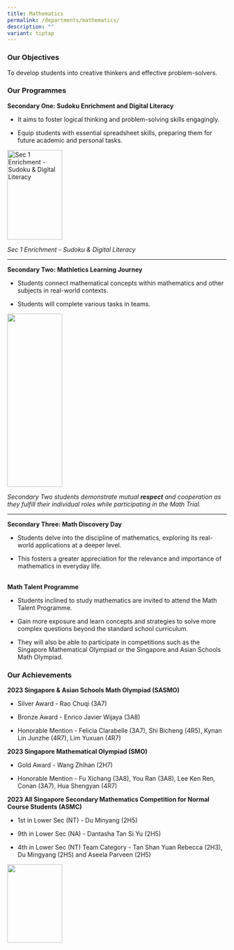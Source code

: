 ```yaml
---
title: Mathematics
permalink: /departments/mathematics/
description: ""
variant: tiptap
---
```

<h3><strong>Our Objectives</strong></h3>
<p>To develop students into creative thinkers and effective problem-solvers.</p>
<h3><strong>Our Programmes</strong></h3>
<p><strong>Secondary One: Sudoku Enrichment and Digital Literacy</strong>
</p>
<ul>
<li>
<p>It aims to foster logical thinking and problem-solving skills engagingly.&nbsp;</p>
</li>
<li>
<p>Equip students with essential spreadsheet skills, preparing them for future
academic and personal tasks.</p>
</li>
</ul>
<div class="isomer-image-wrapper">
<img style="width: 50%;" height="206px;" width="281px;" alt="Sec 1 Enrichment - Sudoku &amp; Digital Literacy" src="https://lh7-us.googleusercontent.com/slidesz/AGV_vUemHtGvhtM1xBFQCKTsvvLPZK0GVopc7LoMmtAWFxzbTIT6vOZzjz1siVG6uXuC0I_LkgJWSiv0sxoE1MY2l4vIeL3NwO0eCzuRvz7tTUQQEWq-oDQUx8l6T0ZotDLuomzK7N_zeMOxsw9gZcFlNR3WI2X_mtc_=s2048?key=zsTXGgVDWAc4aZ25hKfEgg">
</div>
<p><em>Sec 1 Enrichment - Sudoku &amp; Digital Literacy</em>
</p>
<hr>
<p><strong>Secondary Two: Mathletics Learning Journey</strong>&nbsp;</p>
<ul>
<li>
<p>Students connect mathematical concepts within mathematics and other subjects
in real-world contexts.&nbsp;</p>
</li>
<li>
<p>Students will complete various tasks in teams.</p>
</li>
</ul>
<div class="isomer-image-wrapper">
<img style="width: 50%;" height="398px;" width="224px;" src="https://lh7-us.googleusercontent.com/slidesz/AGV_vUe1hS-AovXrpaLm3bPR_hz0OzahI4nCfM5xOeZptxtzGVFBM_hSdksSTAJA0kjbL80VxFVl3g_VmzHPv9g6vSCZjai7DJFiHL6_8lCCMqE1e9e8Cxbys49aZK0M1nDoL1_ZCDABscfXbF6Qmoy0Vj-4UA1OINs=s2048?key=zsTXGgVDWAc4aZ25hKfEgg">
</div>
<p><em>Secondary Two students demonstrate mutual </em><strong><em>respect</em></strong><em> and cooperation as they fulfill their individual roles while participating in the Math Trial.</em>
</p>
<hr>
<p><strong>Secondary Three: Math Discovery Day&nbsp;</strong>
</p>
<ul>
<li>
<p>Students delve into the discipline of mathematics, exploring its real-world
applications at a deeper level.&nbsp;</p>
</li>
<li>
<p>This fosters a greater appreciation for the relevance and importance of
mathematics in everyday life.</p>
</li>
</ul>
<p>
<br><strong>Math Talent Programme</strong>
</p>
<ul>
<li>
<p>Students inclined to study mathematics are invited to attend the Math
Talent Programme.</p>
</li>
<li>
<p>Gain more exposure and learn concepts and strategies to solve more complex
questions beyond the standard school curriculum.</p>
</li>
<li>
<p>They will also be able to participate in competitions such as the Singapore
Mathematical Olympiad or the Singapore and Asian Schools Math Olympiad.</p>
</li>
</ul>
<h3><strong>Our Achievements</strong></h3>
<p><strong>2023 Singapore &amp; Asian Schools Math Olympiad (SASMO)</strong>
</p>
<ul data-tight="true" class="tight">
<li>
<p>Silver Award - Rao Chuqi (3A7)</p>
</li>
<li>
<p>Bronze Award - Enrico Javier Wijaya (3A8)</p>
</li>
<li>
<p>Honorable Mention - Felicia Clarabelle (3A7), Shi Bicheng (4R5), Kynan
Lin Junzhe (4R7), Lim Yuxuan (4R7)</p>
</li>
</ul>
<p><strong>2023 Singapore Mathematical Olympiad (SMO)&nbsp;</strong>
</p>
<ul data-tight="true" class="tight">
<li>
<p>Gold Award - Wang Zhihan (2H7)</p>
</li>
<li>
<p>Honorable Mention - Fu Xichang (3A8), You Ran (3A8), Lee Ken Ren, Conan
(3A7), Hua Shengyan (4R7)</p>
</li>
</ul>
<p><strong>2023 All Singapore Secondary Mathematics Competition for Normal Course Students (ASMC)</strong>
</p>
<ul data-tight="true" class="tight">
<li>
<p>1st in Lower Sec (NT) - Du Minyang (2H5)</p>
</li>
<li>
<p>9th in Lower Sec (NA) - Dantasha Tan Si Yu (2H5)&nbsp;</p>
</li>
<li>
<p>4th in Lower Sec (NT) Team Category - Tan Shan Yuan Rebecca (2H3), Du
Mingyang (2H5) and Aseela Parveen (2H5)</p>
</li>
</ul>
<p></p>
<div class="isomer-image-wrapper">
<img style="width: 50%;" height="180px;" width="172px;" src="https://lh7-us.googleusercontent.com/slidesz/AGV_vUeeuw_Pk1wkv9xqQr68F8LWuotm4e-kiTboLIxM9ecXxNfoXMFCt2NdwiLNAtf7HPe9HkkwFaAIcCCHidKAWzHFqNcV4AE6p22irIdIO1GLmrAZQQuVYXbPyUZ4znSt64nVKwRSrj86mEgLNLn-IHYKtrOxgr28=s2048?key=zsTXGgVDWAc4aZ25hKfEgg">
</div>
<p></p>